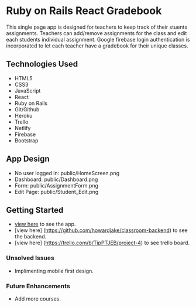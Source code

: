 # Ruby on Rails React Gradebook

This single page app is designed for teachers to keep track of their stuents assignments. Teachers can add/remove assignments for the class and edit each students individual assignment. Google firebase login authentication is incorporated to let each teacher have a gradebook for their unique classes.

## Technologies Used

* HTML5
* CSS3
* JavaScript
* React
* Ruby on Rails
* Git/Github
* Heroku
* Trello
* Netlify
* Firebase
* Bootstrap

## App Design

* No user logged in: public/HomeScreen.png
* Dashboard: public/Dashboard.png
* Form: public/AssignmentForm.png
* Edit Page: public/Student_Edit.png

## Getting Started

* [view here](https://react-mountains-log.netlify.app) to see the app.
* [view here] (<https://github.com/howardjake/classroom-backend>) to see the backend.
* [view here] (<https://trello.com/b/TipPTJEB/project-4>) to see trello board.

### Unsolved Issues

* Implimenting mobile first design.

### Future Enhancements

* Add more courses.
